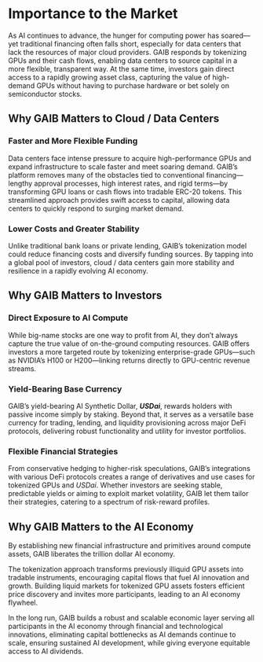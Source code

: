 # Importance to the Market

As AI continues to advance, the hunger for computing power has soared—yet traditional financing often falls short, especially for data centers that lack the resources of major cloud providers. GAIB responds by tokenizing GPUs and their cash flows, enabling data centers to source capital in a more flexible, transparent way. At the same time, investors gain direct access to a rapidly growing asset class, capturing the value of high-demand GPUs without having to purchase hardware or bet solely on semiconductor stocks.&#x20;

## Why GAIB Matters to Cloud / Data Centers

### **Faster and More Flexible Funding**

Data centers face intense pressure to acquire high-performance GPUs and expand infrastructure to scale faster and meet soaring demand. GAIB’s platform removes many of the obstacles tied to conventional financing—lengthy approval processes, high interest rates, and rigid terms—by transforming GPU loans or cash flows into tradable ERC-20 tokens. This streamlined approach provides swift access to capital, allowing data centers to quickly respond to surging market demand.

### **Lower Costs and Greater Stability**

Unlike traditional bank loans or private lending, GAIB’s tokenization model could reduce financing costs and diversify funding sources. By tapping into a global pool of investors, cloud / data centers gain more stability and resilience in a rapidly evolving AI economy.&#x20;

## Why GAIB Matters to Investors

### **Direct Exposure to AI Compute**

While big-name stocks are one way to profit from AI, they don’t always capture the true value of on-the-ground computing resources. GAIB offers investors a more targeted route by tokenizing enterprise-grade GPUs—such as NVIDIA’s H100 or H200—linking returns directly to GPU-centric revenue streams.

### **Yield-Bearing Base Currency**&#x20;

GAIB’s yield-bearing AI Synthetic Dollar, _**USDai**_, rewards holders with passive income simply by staking. Beyond that, it serves as a versatile base currency for trading, lending, and liquidity provisioning across major DeFi protocols, delivering robust functionality and utility for investor portfolios.

### **Flexible Financial Strategies**

From conservative hedging to higher-risk speculations, GAIB’s integrations with various DeFi protocols creates a range of derivatives and use cases for tokenized GPUs and _USDai_. Whether investors are seeking stable, predictable yields or aiming to exploit market volatility, GAIB let them tailor their strategies, catering to a spectrum of risk-reward profiles.&#x20;

## Why GAIB Matters to the AI Economy

By establishing new financial infrastructure and primitives around compute assets, GAIB liberates the trillion dollar AI economy.&#x20;

The tokenization approach transforms previously illiquid GPU assets into tradable instruments, encouraging capital flows that fuel AI innovation and growth. Building liquid markets for tokenized GPU assets fosters efficient price discovery and invites more participants, leading to an AI economy flywheel.&#x20;

In the long run, GAIB builds a robust and scalable economic layer serving all participants in the AI economy through financial and technological innovations, eliminating capital bottlenecks as AI demands continue to scale, ensuring sustained AI development, while giving everyone equitable access to AI dividends.&#x20;
